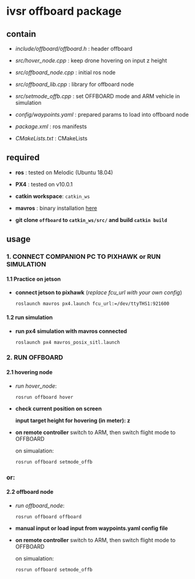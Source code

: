 # ivsr offboard package

## contain
- *include/offboard/offboard.h* : header offboard

- *src/hover_node.cpp*      : keep drone hovering on input z height
- *src/offboard_node.cpp*   : initial ros node
- *src/offboard_lib.cpp*    : library for offboard node
- *src/setmode_offb.cpp*    : set OFFBOARD mode and ARM vehicle in simulation

- *config/waypoints.yaml*   : prepared params to load into offboard node
- *package.xml*             : ros manifests
- *CMakeLists.txt*          : CMakeLists

## required
- **ros**             : tested on Melodic (Ubuntu 18.04)
- **PX4**             : tested on v10.0.1 
- **catkin workspace**: `catkin_ws`
- **mavros**          : binary installation [here](https://docs.px4.io/master/en/ros/mavros_installation.html#binary-installation-debian-ubuntu)

- **git clone `offboard` to `catkin_ws/src/` and build `catkin build`**

## usage

### 1. CONNECT COMPANION PC TO PIXHAWK or RUN SIMULATION
#### 1.1 Practice on jetson
- **connect jetson to pixhawk** (*replace fcu_url with your own config*)

  ```
  roslaunch mavros px4.launch fcu_url:=/dev/ttyTHS1:921600
  ```
#### 1.2 run simulation
- **run px4 simulation with mavros connected**

  ```
  roslaunch px4 mavros_posix_sitl.launch
  ```

### 2. RUN OFFBOARD
#### 2.1 hovering node
- *run hover_node*: 

  ```
  rosrun offboard hover
  ```
- **check current position on screen**

  **input target height for hovering (in meter): z**
  
- **on remote controller** switch to ARM, then switch flight mode to OFFBOARD

  on simualation: 
  
  ```
  rosrun offboard setmode_offb
  ```
### or:
#### 2.2 offboard node
- *run offboard_node*: 

  ```
  rosrun offboard offboard
  ```
- **manual input or load input from waypoints.yaml config file**
  
- **on remote controller** switch to ARM, then switch flight mode to OFFBOARD

  on simualation: 
  
  ```
  rosrun offboard setmode_offb
  ```